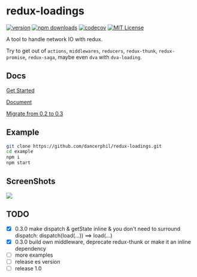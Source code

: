# redux-loadings

[![version](https://img.shields.io/npm/v/redux-loadings.svg?style=flat-square)](http://npm.im/redux-loadings)
[![npm downloads](https://img.shields.io/npm/dm/redux-loadings.svg?style=flat-square)](https://www.npmjs.com/package/redux-loadings)
[![codecov](https://codecov.io/gh/dancerphil/redux-loadings/branch/develop/graph/badge.svg)](https://codecov.io/gh/dancerphil/redux-loadings)
[![MIT License](https://img.shields.io/npm/l/redux-loadings.svg?style=flat-square)](http://opensource.org/licenses/MIT)

A tool to handle network IO with redux.

Try to get out of `actions`, `middlewares`, `reducers`, `redux-thunk`, `redux-promise`, `redux-saga`, maybe even `dva` with `dva-loading`.

## Docs

[Get Started](https://github.com/dancerphil/redux-loadings/blob/develop/GetStarted.md)

[Document](https://github.com/dancerphil/redux-loadings/blob/develop/Document.md)

[Migrate from 0.2 to 0.3](https://github.com/dancerphil/redux-loadings/blob/develop/MigrateTo0.3.md)

## Example

```bash
git clone https://github.com/dancerphil/redux-loadings.git
cd example
npm i
npm start
```

## ScreenShots

![](https://github.com/dancerphil/redux-loadings/blob/master/screenshot.gif)

## TODO

- [x] 0.3.0 make dispatch & getState inline & you don't need to surround dispatch: dispatch(load(...)) ==> load(...)
- [x] 0.3.0 build own middleware, deprecate redux-thunk or make it an inline dependency
- [ ] more examples
- [ ] release es version
- [ ] release 1.0
